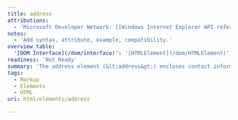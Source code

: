 ```yaml
---
title: address
attributions:
  - 'Microsoft Developer Network: [[Windows Internet Explorer API reference](http://msdn.microsoft.com/en-us/library/ie/hh828809%28v=vs.85%29.aspx) Article]'
notes:
  - 'Add syntax, attribute, example, compatibility.'
overview_table:
  '[DOM Interface](/dom/interface)': '[HTMLElement](/dom/HTMLElement)'
readiness: 'Not Ready'
summary: 'The address element (&lt;address&gt;) encloses contact information of the owner or the author of the document or the article.'
tags:
  - Markup
  - Elements
  - HTML
uri: html/elements/address

---
```

